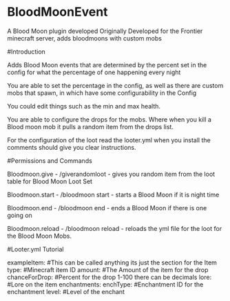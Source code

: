 # BloodMoonEvent
A Blood Moon plugin developed Originally Developed for the Frontier minecraft server, adds bloodmoons with custom mobs




#Introduction

Adds Blood Moon events that are determined by the percent set in the config for what the percentage of one happening every night

You are able to set the percentage in the config, as well as there are custom mobs that spawn, in which have some configurability in the Config

You could edit things such as the min and max health. 

You are able to configure the drops for the mobs. Where when you kill a Blood moon mob it pulls a random item from the drops list.

For the configuration of the loot read the looter.yml when you install the comments should give you clear instructions.




#Permissions and Commands

Bloodmoon.give - /giverandomloot - gives you random item from the loot table for Blood Moon Loot Set

Bloodmoon.start - /bloodmoon start - starts a Blood Moon if it is night time

Bloodmoon.end - /bloodmoon end - ends a Blood Moon if there is one going on

Bloodmoon.reload - /bloodmoon reload - reloads the yml file for the loot for the Blood Moon Mobs.

#Looter.yml Tutorial 

exampleItem:   #This can be called anything its just the section for the Item
  type: #Minecraft item ID
  amount: #The Amount of the item for the drop
  chanceForDrop: #Percent for the drop 1-100 there can be decimals
  lore: #Lore on the item
  enchantments:
    enchType: #Enchantment ID for the enchantment
    level:  #Level of the enchant


